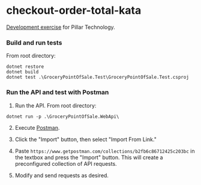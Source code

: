 # checkout-order-total-kata

[Development exercise](https://github.com/PillarTechnology/kata-checkout-order-total) for Pillar Technology.

### Build and run tests

From root directory:
```
dotnet restore
dotnet build
dotnet test .\GroceryPointOfSale.Test\GroceryPointOfSale.Test.csproj
```

### Run the API and test with Postman

1. Run the API.  From root directory:
```
dotnet run -p .\GroceryPointOfSale.WebApi\
```

2. Execute [Postman](https://www.getpostman.com/).

3. Click the "Import" button, then select "Import From Link."

4. Paste `https://www.getpostman.com/collections/b2fb6c86712425c203bc` in the textbox and press the "Import" button.  This will create a preconfigured collection of API requests.

5. Modify and send requests as desired.
